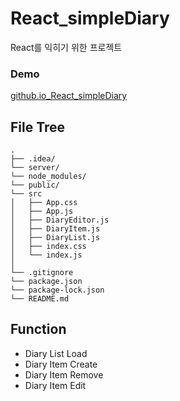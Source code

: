 # React_simpleDiary
React를 익히기 위한 프로젝트

### Demo
<a href="https://yeooji.github.io/React_simpleDiary/" target="_blank">github.io_React_simpleDiary</a>

## File Tree
```
.
├── .idea/
└── server/
└── node_modules/
└── public/
└── src
│   ├── App.css
│   ├── App.js
│   ├── DiaryEditor.js
│   ├── DiaryItem.js
│   ├── DiaryList.js
│   ├── index.css
│   └── index.js
│
└── .gitignore
└── package.json
└── package-lock.json
└── README.md
```

## Function
* Diary List Load
* Diary Item Create
* Diary Item Remove
* Diary Item Edit
